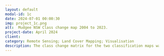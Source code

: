 ```yaml
---
layout: default
modal-id: 1c
date: 2024-07-01 00:00:30
img: project_1c.png
alt:  Mudgee NSW Class change map 2004 to 2023.
project-date: April 2024
client: 
category: Remote Sensing; Land Cover Mapping; Visualisation
description: The class change matrix for the two classification maps was used to produce this plot showing the main areas of change between 2004 and 2023. Red areas represent grassland that became non-vegetated, probably due to urban expansion. Green areas are where grassland became crops, and purple areas are where crops became grassland. Information such as this is useful for urban planning and monitoring rural land use.
---
```

